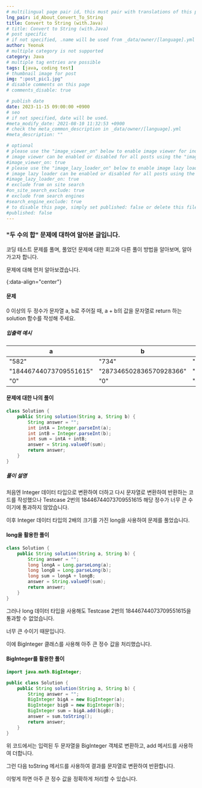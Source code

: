 ```yaml
---
# multilingual page pair id, this must pair with translations of this page. (This name must be unique)
lng_pair: id_About_Convert_To_String
title: Convert to String (with.Java)
# title: Convert to String (with.Java)
# post specific
# if not specified, .name will be used from _data/owner/[language].yml
author: Yeonuk
# multiple category is not supported
category: Java
# multiple tag entries are possible
tags: [java, coding test]
# thumbnail image for post
img: ":post_pic1.jpg"
# disable comments on this page
# comments_disable: true

# publish date
date: 2023-11-15 09:00:00 +0900
# seo
# if not specified, date will be used.
#meta_modify_date: 2021-08-10 11:32:53 +0900
# check the meta_common_description in _data/owner/[language].yml
#meta_description: ""

# optional
# please use the "image_viewer_on" below to enable image viewer for individual pages or posts (_posts/ or [language]/_posts folders).
# image viewer can be enabled or disabled for all posts using the "image_viewer_posts: true" setting in _data/conf/main.yml.
#image_viewer_on: true
# please use the "image_lazy_loader_on" below to enable image lazy loader for individual pages or posts (_posts/ or [language]/_posts folders).
# image lazy loader can be enabled or disabled for all posts using the "image_lazy_loader_posts: true" setting in _data/conf/main.yml.
#image_lazy_loader_on: true
# exclude from on site search
#on_site_search_exclude: true
# exclude from search engines
#search_engine_exclude: true
# to disable this page, simply set published: false or delete this file
#published: false
---
```


<!-- outline-start -->

### "두 수의 합" 문제에 대하여 알아본 글입니다.

코딩 테스트 문제를 풀며, 풀었던 문제에 대한 회고와 다른 풀이 방법을 알아보며, 알아가고자 합니다.

문제에 대해 먼저 알아보겠습니다.

{:data-align="center"}

<!-- outline-end -->

#### 문제

0 이상의 두 정수가 문자열 a, b로 주어질 때, a + b의 값을 문자열로 return 하는 solution 함수를 작성해 주세요.

##### 입출력 예시

| a                      | b                       | result                  |
| ---------------------- | ----------------------- | ----------------------- |
| "582"                  | "734"                   | "1316"                  |
| "18446744073709551615" | "287346502836570928366" | "305793246910280479981" |
| "0"                    | "0"                     | "0"                     |

#### 문제에 대한 나의 풀이

```java
class Solution {
    public String solution(String a, String b) {
        String answer = "";
        int intA = Integer.parseInt(a);
        int intB = Integer.parseInt(b);
        int sum = intA + intB;
        answer = String.valueOf(sum);
        return answer;
    }
}
```

##### 풀이 설명

처음엔 Integer 데이터 타입으로 변환하여 더하고 다시 문자열로 변환하여 반환하는 코드를 작성했으나 Testcase 2번의 18446744073709551615 해당 정수가 너무 큰 수이기에 통과하지 않았습니다.

이후 Integer 데이터 타입의 2배의 크기를 가진 long을 사용하여 문제를 풀었습니다.

#### long을 활용한 풀이

```java
class Solution {
    public String solution(String a, String b) {
        String answer = "";
        long longA = Long.parseLong(a);
        long longB = Long.parseLong(b);
        long sum = longA + longB;
        answer = String.valueOf(sum);
        return answer;
    }
}
```

그러나 long 데이터 타입을 사용해도 Testcase 2번의 18446744073709551615을 통과할 수 없었습니다.

너무 큰 수이기 때문입니다.

이에 BigInteger 클래스를 사용해 아주 큰 정수 값을 처리했습니다.

#### BigInteger를 활용한 풀이

```java
import java.math.BigInteger;

public class Solution {
    public String solution(String a, String b) {
        String answer = "";
        BigInteger bigA = new BigInteger(a);
        BigInteger bigB = new BigInteger(b);
        BigInteger sum = bigA.add(bigB);
        answer = sum.toString();
        return answer;
    }
}
```

위 코드에서는 입력된 두 문자열을 BigInteger 객체로 변환하고, add 메서드를 사용하여 더합니다.

그런 다음 toString 메서드를 사용하여 결과를 문자열로 변환하여 반환합니다.

이렇게 하면 아주 큰 정수 값을 정확하게 처리할 수 있습니다.
